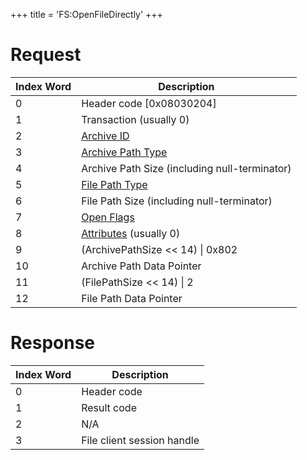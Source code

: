 +++
title = 'FS:OpenFileDirectly'
+++

# Request

| Index Word | Description                                                         |
|------------|---------------------------------------------------------------------|
| 0          | Header code \[0x08030204\]                                          |
| 1          | Transaction (usually 0)                                             |
| 2          | [Archive ID](Filesystem_services#ArchiveId "wikilink")              |
| 3          | [Archive Path Type](Filesystem_services#PathType "wikilink")        |
| 4          | Archive Path Size (including null-terminator)                       |
| 5          | [File Path Type](Filesystem_services#PathType "wikilink")           |
| 6          | File Path Size (including null-terminator)                          |
| 7          | [Open Flags](Filesystem_services#OpenFlags "wikilink")              |
| 8          | [Attributes](Filesystem_services#Attributes "wikilink") (usually 0) |
| 9          | (ArchivePathSize \<\< 14) \| 0x802                                  |
| 10         | Archive Path Data Pointer                                           |
| 11         | (FilePathSize \<\< 14) \| 2                                         |
| 12         | File Path Data Pointer                                              |

# Response

| Index Word | Description                |
|------------|----------------------------|
| 0          | Header code                |
| 1          | Result code                |
| 2          | N/A                        |
| 3          | File client session handle |